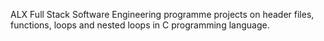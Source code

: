 ALX  Full Stack Software Engineering programme projects on header files, functions, loops and nested loops in C programming language.
